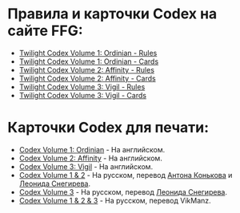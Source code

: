 # Правила и карточки Codex на сайте FFG:

* [Twilight Codex Volume 1: Ordinian - Rules](https://images-cdn.fantasyflightgames.com/filer_public/c7/c2/c7c2ac85-8d7a-46f1-a9c0-d633d89865ef/ti_codex_1_rules_compressed.pdf)
* [Twilight Codex Volume 1: Ordinian - Cards](https://images-cdn.fantasyflightgames.com/filer_public/e4/ea/e4ea8e76-3448-4d92-baec-18dc718716e0/codex_v1_cards.pdf)
* [Twilight Codex Volume 2: Affinity - Rules](https://images-cdn.fantasyflightgames.com/filer_public/ff/fe/fffe5e9d-33fb-4149-a3a2-cd6dfadb4de3/ti_codex_ii_rules_web.pdf)
* [Twilight Codex Volume 2: Affinity - Cards](https://images-cdn.fantasyflightgames.com/filer_public/ff/5c/ff5cc986-344a-4460-a0cb-41d40a3446ed/ti_codex_2_cards_web.pdf)
* [Twilight Codex Volume 3: Vigil - Rules](https://images-cdn.fantasyflightgames.com/filer_public/35/e1/35e10f37-4b6d-4479-a117-4e2c571ddfa7/ti_codex_volume_3_vigil_v2_1-compressed.pdf)
* [Twilight Codex Volume 3: Vigil - Cards](https://images-cdn.fantasyflightgames.com/filer_public/1d/0b/1d0b0659-c70c-462a-b8c3-a847a5e4b08f/ti_codex_3_cards_3.pdf)

# Карточки Codex для печати:

* [Codex Volume 1: Ordinian](https://drive.google.com/drive/folders/1ia_Q12Fs87txyNRpmCp-dq5M7mKRPy0r?usp=sharing) - На английском.
* [Codex Volume 2: Affinity](https://drive.google.com/drive/folders/1M9HYxuPwK9MjAPVSQNBxwQwPwe2h8VXP?usp=sharing) - На английском.
* [Codex Volume 3: Vigil](https://drive.google.com/drive/folders/1LUfP9nQKVU88NgErB_YTL5XLyXPFIAM_?usp=sharing) - На английском.
* [Codex Volume 1 & 2](https://drive.google.com/drive/folders/1Wpv2DZgi8gVEND3kNeuJXDIXJeD4nbdE?usp=sharing) - На русском, перевод [Антона Конькова](https://vk.com/raider) и [Леонида Снегирева](https://vk.com/orbisp).
* [Codex Volume 3](https://drive.google.com/drive/folders/1BYTm2DYcUXTMqManlWis_NRPjw-OUmfF?usp=sharing) - На русском, перевод [Леонида Снегирева](https://vk.com/orbisp).
* [Codex Volume 1 & 2 & 3](https://drive.google.com/drive/folders/1xCGy4r6gwTtMxGn64CAhs2rtZ-VKDnaf?usp=sharing) - На русском, перевод VikManz.
